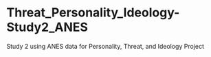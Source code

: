 # Threat_Personality_Ideology-Study2_ANES
Study 2 using ANES data for Personality, Threat, and Ideology Project 
